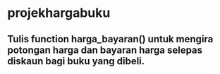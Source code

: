 # projekhargabuku
<h2>Tulis <b>function harga_bayaran()</b> untuk mengira potongan harga dan bayaran harga selepas diskaun bagi buku yang dibeli.</h2>

